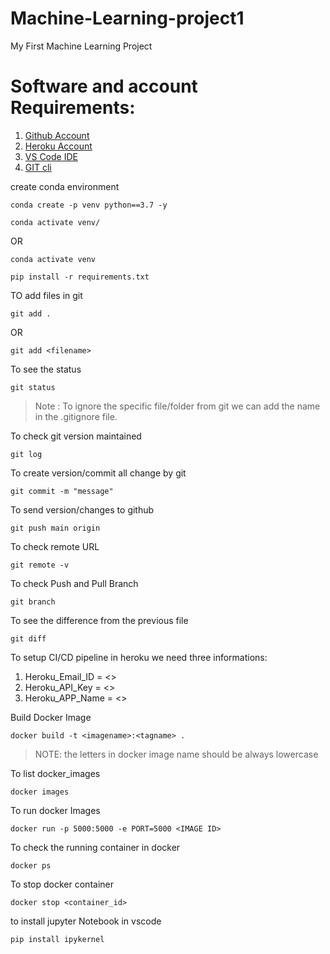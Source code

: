 # Machine-Learning-project1
My First Machine Learning Project

# Software and account Requirements:

1. [Github Account](https://github.com)
2. [Heroku Account](https://dashboard.heroku.com/login)
3. [VS Code IDE](https://code.visualstudio.com/download)
4. [GIT cli](https://git-scm.com/downloads)

create conda environment
```
conda create -p venv python==3.7 -y
```
```
conda activate venv/
```
OR
```
conda activate venv
```

```
pip install -r requirements.txt
```
TO add files in git
```
git add .
```
OR
```
git add <filename>
```
To see the status
```
git status
```
> Note : To ignore the specific file/folder from git we can add the name in the .gitignore file.

To check git version maintained
```
git log
```

To create version/commit all change by git
```
git commit -m "message"
```

To send version/changes to github
```
git push main origin
```

To check remote URL
```
git remote -v
```

To check Push and Pull Branch
```
git branch
```

To see the difference from the previous file
```
git diff
```

To setup CI/CD pipeline in heroku we need three informations:

1. Heroku_Email_ID = <>
2. Heroku_API_Key  = <>
3. Heroku_APP_Name  = <>

Build Docker Image
```
docker build -t <imagename>:<tagname> .
```
> NOTE: the letters in docker image name  should be always lowercase

To list docker_images
```
docker images
```

To run docker Images
```
docker run -p 5000:5000 -e PORT=5000 <IMAGE ID>
```
To check the running container in docker
```
docker ps
```
To stop docker container
```
docker stop <container_id>
```
to install jupyter Notebook in vscode
```
pip install ipykernel
```